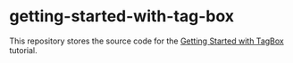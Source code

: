 # getting-started-with-tag-box

This repository stores the source code for the [Getting Started with TagBox](https://js.devexpress.com/Documentation/Guide/UI_Components/TabPanel/Getting_Started_with_TagBox/) tutorial.